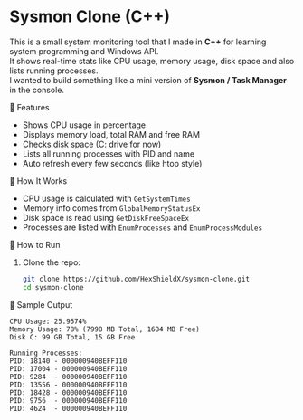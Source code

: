 # Sysmon Clone (C++)

This is a small system monitoring tool that I made in **C++** for learning system programming and Windows API.  
It shows real-time stats like CPU usage, memory usage, disk space and also lists running processes.  
I wanted to build something like a mini version of **Sysmon / Task Manager** in the console.

🔹 Features
- Shows CPU usage in percentage  
- Displays memory load, total RAM and free RAM  
- Checks disk space (C: drive for now)  
- Lists all running processes with PID and name  
- Auto refresh every few seconds (like htop style)  


🔹 How It Works
- CPU usage is calculated with `GetSystemTimes`  
- Memory info comes from `GlobalMemoryStatusEx`  
- Disk space is read using `GetDiskFreeSpaceEx`  
- Processes are listed with `EnumProcesses` and `EnumProcessModules`  

🔹 How to Run
1. Clone the repo:
   ```bash
   git clone https://github.com/HexShieldX/sysmon-clone.git
   cd sysmon-clone
🔹 Sample Output
```text
CPU Usage: 25.9574%
Memory Usage: 78% (7998 MB Total, 1684 MB Free)
Disk C: 99 GB Total, 15 GB Free

Running Processes:
PID: 18140 - 000000940BEFF110
PID: 17004 - 000000940BEFF110
PID: 9284  - 000000940BEFF110
PID: 13556 - 000000940BEFF110
PID: 18428 - 000000940BEFF110
PID: 9756  - 000000940BEFF110
PID: 4624  - 000000940BEFF110







